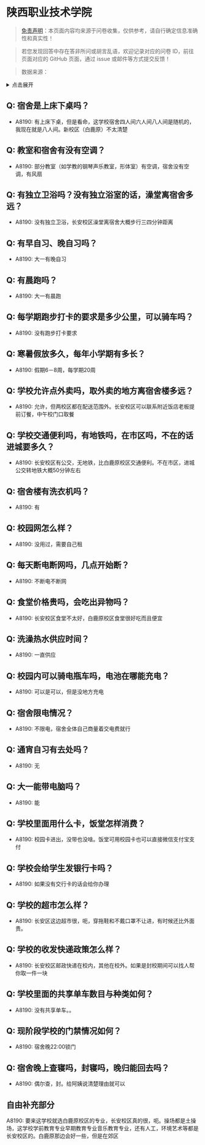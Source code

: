 # 陕西职业技术学院

> [免责声明](https://colleges.chat/#_3)：本页面内容均来源于问卷收集，仅供参考，请自行确定信息准确性和真实性！

> 若您发现回答中存在答非所问或胡言乱语，欢迎记录对应的问卷 ID，前往页面对应的 GitHub 页面，通过 issue 或邮件等方式提交反馈！

> 数据来源：

<details><summary>点击展开</summary>
<ul>
<li>A8190: 匿名 (2022 年 06 月)</li>
</ul>
</details>

## Q: 宿舍是上床下桌吗？

- A8190: 有上床下桌，但是看命，这学校宿舍四人间六人间八人间是随机的，我现在就是八人间。新校区（白鹿原）不太清楚

## Q: 教室和宿舍有没有空调？

- A8190: 部分教室（如学教的钢琴声乐教室，形体室）有空调，宿舍没有空调，有风扇

## Q: 有独立卫浴吗？没有独立浴室的话，澡堂离宿舍多远？

- A8190: 没有独立卫浴，长安校区澡堂离宿舍大概步行三四分钟距离

## Q: 有早自习、晚自习吗？

- A8190: 大一有晚自习

## Q: 有晨跑吗？

- A8190: 大一有晨跑

## Q: 每学期跑步打卡的要求是多少公里，可以骑车吗？

- A8190: 没有跑步打卡要求

## Q: 寒暑假放多久，每年小学期有多长？

- A8190: 假期6－8周，每学期20周

## Q: 学校允许点外卖吗，取外卖的地方离宿舍楼多远？

- A8190: 允许，但两校区都在配送范围外。长安校区可以联系附近饭店老板提前订餐，中午校门口取餐

## Q: 学校交通便利吗，有地铁吗，在市区吗，不在的话进城要多久？

- A8190: 长安校区有公交，无地铁，比白鹿原校区交通便利。不在市区，进城公交转地铁大概50分钟左右

## Q: 宿舍楼有洗衣机吗？

- A8190: 有

## Q: 校园网怎么样？

- A8190: 没用过，需要自己租

## Q: 每天断电断网吗，几点开始断？

- A8190: 不断电不断网

## Q: 食堂价格贵吗，会吃出异物吗？

- A8190: 长安校区食堂不太好，白鹿原校区食堂很好吃而且便宜

## Q: 洗澡热水供应时间？

- A8190: 一直供应

## Q: 校园内可以骑电瓶车吗，电池在哪能充电？

- A8190: 可以是可以，但是没地方充电

## Q: 宿舍限电情况？

- A8190: 不限电，宿舍全体自己商量着交电费就行

## Q: 通宵自习有去处吗？

- A8190: 无

## Q: 大一能带电脑吗？

- A8190: 能

## Q: 学校里面用什么卡，饭堂怎样消费？

- A8190: 校园卡进出，没带也没啥。饭堂可用校园卡也可以直接微信支付宝支付

## Q: 学校会给学生发银行卡吗？

- A8190: 如果没有交行卡的话会给你办理

## Q: 学校的超市怎么样？

- A8190: 长安区这边超市很，呃，穿拖鞋和不戴口罩不让进，有时候还比外面贵。

## Q: 学校的收发快递政策怎么样？

- A8190: 长安校区邮政快递在校内，其他在校外。如果是封校期间可以找人帮你取一件一块

## Q: 学校里面的共享单车数目与种类如何？

- A8190: 没有共享单车。。

## Q: 现阶段学校的门禁情况如何？

- A8190: 宿舍晚22:00锁门

## Q: 宿舍晚上查寝吗，封寝吗，晚归能回去吗？

- A8190: 偶尔查，封。给阿姨说清楚理由就可以

## 自由补充部分

A8190: 要来这学校就选白鹿原校区的专业，长安校区真的很，呃。操场都是土操场，这学校学前教育专业早期教育专业音乐教育专业，还有人工，环境艺术等都是长安校区的。白鹿原那边会好一些，但是在郊区